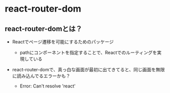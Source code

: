 # react-router-dom

## react-router-domとは？
- Reactでページ遷移を可能にするためのパッケージ
  - pathにコンポーネントを指定することで、Reactでのルーティングを実現している

- react-router-domで、真っ白な画面が最初に出てきてると、同じ画面を無限に読み込んでるエラーかも？
  - Error: Can't resolve 'react'